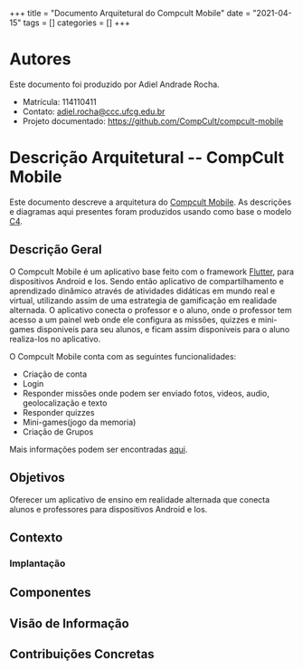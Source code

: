+++
title = "Documento Arquitetural do Compcult Mobile"
date = "2021-04-15"
tags = []
categories = []
+++

# Autores

Este documento foi produzido por Adiel Andrade Rocha.

- Matrícula: 114110411
- Contato: adiel.rocha@ccc.ufcg.edu.br
- Projeto documentado: https://github.com/CompCult/compcult-mobile

# Descrição Arquitetural -- CompCult Mobile

Este documento descreve a arquitetura do [Compcult Mobile](https://github.com/CompCult/compcult-mobile).
As descrições e diagramas aqui presentes foram produzidos usando como base o modelo [C4](https://c4model.com/).

## Descrição Geral

O Compcult Mobile é um aplicativo base feito com o framework [Flutter](https://flutter.dev/), para dispositivos Android e Ios. Sendo então aplicativo de compartilhamento e aprendizado dinâmico através de atividades didáticas em mundo real e virtual, utilizando assim de uma estrategia de gamificação em realidade alternada. O aplicativo conecta o professor e o aluno, onde o professor tem acesso a um painel web onde ele configura as missões, quizzes e mini-games disponiveis para seu alunos, e ficam assim disponiveis para o aluno realiza-los no aplicativo.

O Compcult Mobile conta com as seguintes funcionalidades:

- Criação de conta
- Login
- Responder missões onde podem ser enviado fotos, videos, audio, geolocalização e texto
- Responder quizzes
- Mini-games(jogo da memoria)
- Criação de Grupos

Mais informações podem ser encontradas [aqui](https://github.com/CompCult/compcult-mobile#readme).

## Objetivos

Oferecer um aplicativo de ensino em realidade alternada que conecta alunos e professores para dispositivos Android e Ios.

## Contexto



### Implantação



## Componentes



## Visão de Informação



## Contribuições Concretas

